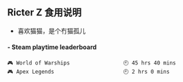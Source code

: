 ## Ricter Z 食用说明
- 喜欢猫猫，是个冇猫孤儿

<!-- steam-box start -->
#### - Steam playtime leaderboard
```text
🎮 World of Warships                 🕘 45 hrs 40 mins
🎮 Apex Legends                      🕘 2 hrs 0 mins
```
<!-- Powered by https://github.com/YouEclipse/steam-box . -->
<!-- steam-box end -->
